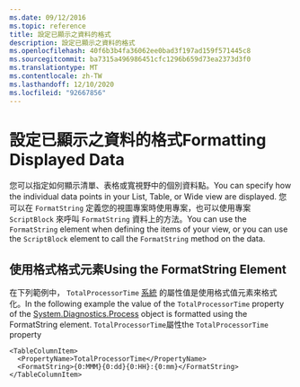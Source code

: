 ```yaml
---
ms.date: 09/12/2016
ms.topic: reference
title: 設定已顯示之資料的格式
description: 設定已顯示之資料的格式
ms.openlocfilehash: 40f6b3b4fa36062ee0bad3f197ad159f571445c8
ms.sourcegitcommit: ba7315a496986451cfc1296b659d73ea2373d3f0
ms.translationtype: MT
ms.contentlocale: zh-TW
ms.lasthandoff: 12/10/2020
ms.locfileid: "92667856"
---
```

# <a name="formatting-displayed-data"></a><span data-ttu-id="337a3-103">設定已顯示之資料的格式</span><span class="sxs-lookup"><span data-stu-id="337a3-103">Formatting Displayed Data</span></span>

<span data-ttu-id="337a3-104">您可以指定如何顯示清單、表格或寬視野中的個別資料點。</span><span class="sxs-lookup"><span data-stu-id="337a3-104">You can specify how the individual data points in your List, Table, or Wide view are displayed.</span></span> <span data-ttu-id="337a3-105">您可以在 `FormatString` 定義您的視圖專案時使用專案，也可以使用專案 `ScriptBlock` 來呼叫 `FormatString` 資料上的方法。</span><span class="sxs-lookup"><span data-stu-id="337a3-105">You can use the `FormatString` element when defining the items of your view, or you can use the `ScriptBlock` element to call the `FormatString` method on the data.</span></span>

## <a name="using-the-formatstring-element"></a><span data-ttu-id="337a3-106">使用格式格式元素</span><span class="sxs-lookup"><span data-stu-id="337a3-106">Using the FormatString Element</span></span>

<span data-ttu-id="337a3-107">在下列範例中， `TotalProcessorTime` [系統](/dotnet/api/System.Diagnostics.Process) 的屬性值是使用格式值元素來格式化。</span><span class="sxs-lookup"><span data-stu-id="337a3-107">In the following example the value of the `TotalProcessorTime` property of the [System.Diagnostics.Process](/dotnet/api/System.Diagnostics.Process) object is formatted using the FormatString element.</span></span> <span data-ttu-id="337a3-108">`TotalProcessorTime`屬性</span><span class="sxs-lookup"><span data-stu-id="337a3-108">the `TotalProcessorTime` property</span></span>

```
<TableColumnItem>
  <PropertyName>TotalProcessorTime</PropertyName>
  <FormatString>{0:MMM}{0:dd}{0:HH}:{0:mm}</FormatString>
</TableColumnItem>
```
